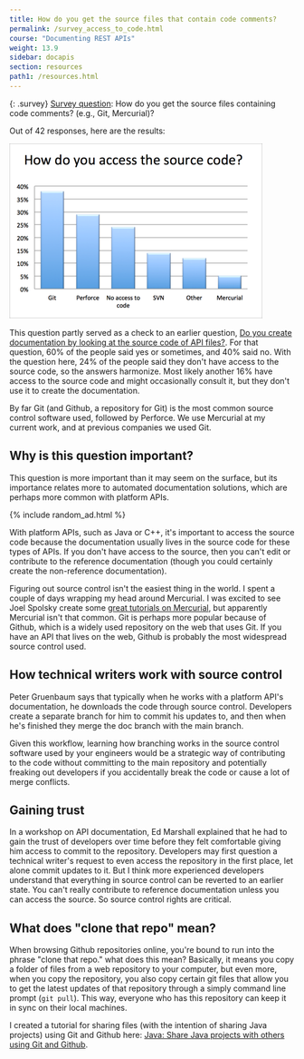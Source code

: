 ```yaml
---
title: How do you get the source files that contain code comments?
permalink: /survey_access_to_code.html
course: "Documenting REST APIs"
weight: 13.9
sidebar: docapis
section: resources
path1: /resources.html
---
```


{: .survey}
[Survey question](survey_introduction.html): How do you get the source files containing code comments? (e.g., Git, Mercurial)?

Out of 42 responses, here are the results:

![accesssource](images/accesssource.png)

This question partly served as a check to an earlier question, [Do you create documentation by looking at the source code of API files?](http://idratherbewriting.com/2015/01/02/api-doc-survey-do-you-create-doc-by-looking-at-source-code/). For that question, 60% of the people said yes or sometimes, and 40% said no. With the question here, 24% of the people said they don't have access to the source code, so the answers harmonize. Most likely another 16% have access to the source code and might occasionally consult it, but they don't use it to create the documentation.

By far Git (and Github, a repository for Git) is the most common source control software used, followed by Perforce. We use Mercurial at my current work, and at previous companies we used Git.

## Why is this question important?

This question is more important than it may seem on the surface, but its importance relates more to automated documentation solutions, which are perhaps more common with platform APIs.

{% include random_ad.html %}

With platform APIs, such as Java or C++, it's important to access the source code because the documentation usually lives in the source code for these types of APIs. If you don't have access to the source, then you can't edit or contribute to the reference documentation (though you could certainly create the non-reference documentation).

Figuring out source control isn't the easiest thing in the world. I spent a couple of days wrapping my head around Mercurial. I was excited to see Joel Spolsky create some [great tutorials on Mercurial](http://hginit.com/), but apparently Mercurial isn't that common. Git is perhaps more popular because of Github, which is a widely used repository on the web that uses Git. If you have an API that lives on the web, Github is probably the most widespread source control used.

## How technical writers work with source control

Peter Gruenbaum says that typically when he works with a platform API's documentation, he downloads the code through source control. Developers create a separate branch for him to commit his updates to, and then when he's finished they merge the doc branch with the main branch.

Given this workflow, learning how branching works in the source control software used by your engineers would be a strategic way of contributing to the code without committing to the main repository and potentially freaking out developers if you accidentally break the code or cause a lot of merge conflicts.

## Gaining trust

In a workshop on API documentation, Ed Marshall explained that he had to gain the trust of developers over time before they felt comfortable giving him access to commit to the repository. Developers may first question a technical writer's request to even access the repository in the first place, let alone commit updates to it. But I think more experienced developers understand that everything in source control can be reverted to an earlier state. You can't really contribute to reference documentation unless you can access the source. So source control rights are critical.

## What does "clone that repo" mean?

When browsing Github repositories online, you're bound to run into the phrase "clone that repo." what does this mean? Basically, it means you copy a folder of files from a web repository to your computer, but even more, when you copy the repository, you also copy certain git files that allow you to get the latest updates of that repository through a simply command line prompt (`git pull`). This way, everyone who has this repository can keep it in sync on their local machines.

I created a tutorial for sharing files (with the intention of sharing Java projects) using Git and Github here: [Java: Share Java projects with others using Git and Github](http://idratherbewriting.com/java-share-files/).
